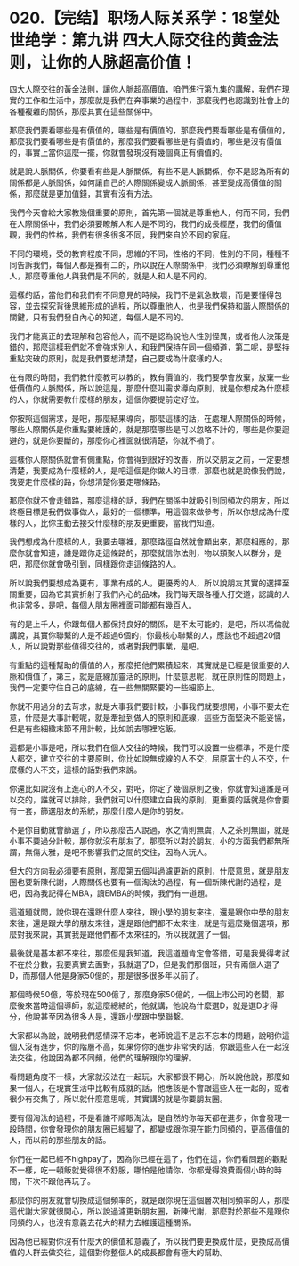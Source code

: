 # 020.【完结】职场人际关系学：18堂处世绝学：第九讲  四大人际交往的黄金法则，让你的人脉超高价值！

四大人際交往的黃金法則，讓你人脈超高價值，咱們進行第九集的講解，我們在現實的工作和生活中，那麼就是我們在奔事業的過程中，那麼我們也認識到社會上的各種複雜的關係，那麼其實在這些關係中。

那麼我們要看哪些是有價值的，哪些是有價值的，那麼我們要看哪些是有價值的，那麼我們要看哪些是有價值的，那麼我們要看哪些是有價值的，哪些是沒有價值的，事實上當你這麼一擺，你就會發現沒有幾個真正有價值的。

就是說人脈關係，你要看有些是人脈關係，有些不是人脈關係，你不是認為所有的關係都是人脈關係，如何讓自己的人際關係變成人脈關係，甚至變成高價值的關係，那麼就是更加值錢，其實有沒有方法。

我們今天會給大家教幾個重要的原則，首先第一個就是尊重他人，何而不同，我們在人際關係中，我們必須要瞭解人和人是不同的，我們的成長經歷，我們的價值觀，我們的性格，我們有很多很多不同，我們來自於不同的家庭。

不同的環境，受的教育程度不同，思維的不同，性格的不同，性別的不同，種種不同告訴我們，每個人都是獨有二的，所以說在人際關係中，我們必須瞭解到尊重他人，那麼尊重他人與我們是不同的，就是人和人是不同的。

這樣的話，當他們和我們有不同意見的時候，我們不是氣急敗壞，而是要懂得包容，並去探究背後思維形成的過程，所以尊重他人，也是我們保持和諧人際關係的關鍵，只有我們發自內心的知道，每個人是不同的。

我們才能真正的去理解和包容他人，而不是認為說他人性別怪異，或者他人決策是錯的，那麼這樣我們就不會強求別人，和我們保持在同一個頻道，第二呢，是堅持重點突破的原則，就是我們要想清楚，自己要成為什麼樣的人。

在有限的時間，我們教什麼教可以教的，教有價值的，我們要學會放棄，放棄一些低價值的人脈關係，所以說這是，那麼什麼叫需求導向原則，就是你想成為什麼樣的人，你就需要教什麼樣的朋友，這個你要提前定好位。

你按照這個需求，是吧，那麼結果導向，那麼這樣的話，在處理人際關係的時候，哪些人際關係是你重點要維護的，就是那麼哪些是可以忽略不計的，哪些是你要迴避的，就是你要斷的，那麼你心裡面就很清楚，你就不禍了。

這樣你人際關係就會有側重點，你會得到很好的改善，所以交朋友之前，一定要想清楚，我要成為什麼樣的人，是吧這個是你做人的目標，那麼也就是說像我們說，我要走什麼樣的路，你想清楚你要走哪條路。

那麼你就不會走錯路，那麼這樣的話，我們在關係中就吸引到同頻次的朋友，所以終極目標是我們做事做人，最好的一個標準，用這個來做參考，所以你想成為什麼樣的人，比你主動去接交什麼樣的朋友更重要，當我們知道。

我們想成為什麼樣的人，我要去哪裡，那麼路徑自然就會顯出來，那麼相應的，那麼你就會知道，誰是跟你走這條路的，那麼就信你法則，物以類聚人以群分，是吧，那麼你就會吸引到，同樣跟你走這條路的人。

所以說我們要想成為更有，事業有成的人，更優秀的人，所以說朋友其實的選擇至關重要，因為它其實折射了我們內心的品味，我們每天跟各種人打交道，認識的人也非常多，是吧，每個人朋友圈裡面可能都有幾百人。

有的是上千人，你跟每個人都保持良好的關係，是不太可能的，是吧，所以馮倫就講說，其實你聯繫的人是不超過6個的，你最核心聯繫的人，應該也不超過20個人，所以說對那些值得交往的，或者對我們事業，是吧。

有重點的這種幫助的價值的人，那麼把他們累積起來，其實就是已經是很重要的人脈和價值了，第三，就是底線加靈活的原則，什麼意思呢，就在原則性的問題上，我們一定要守住自己的底線，在一些無關緊要的一些細節上。

你就不用過分的去苛求，就是大事我們要計較，小事我們就要想開，小事不要太在意，什麼是大事計較呢，就是牽扯到做人的原則和底線，這些方面堅決不能妥協，但是有些細緻末節不用計較，比如說去哪裡吃飯。

這都是小事是吧，所以我們在個人交往的時候，我們可以設置一些標準，不是什麼人都交，建立交往的主要原則，你比如說無成線的人不交，屈原富士的人不交，什麼樣的人不交，這樣的話對我們來說。

你還比如說沒有上進心的人不交，對吧，你定了幾個原則之後，你就會知道誰是可以交的，誰就可以排除，我們就可以什麼建立自我的原則，更重要的話就是你會要有一套，篩選朋友的系統，那麼什麼人是你的朋友。

不是你自動就會篩選了，所以那麼古人說過，水之情則無虞，人之茶則無圖，就是小事不要過分計較，那你就沒有朋友了，那麼所以對於朋友，小的方面我們都無所謂，無傷大雅，是吧不影響我們之間的交往，因為人玩人。

但大的方向我必須要有原則，那麼第五個叫過濾更新的原則，什麼意思，就是朋友圈也要新陳代謝，人際關係也要有一個淘汰的過程，有一個新陳代謝的過程，是吧，因為我記得在MBA，讀EMBA的時候，我們有一道題。

這道題就問，說你現在還跟什麼人來往，跟小學的朋友來往，還是跟你中學的朋友來往，還是跟大學的朋友來往，還是跟他們都不太來往，就是有這麼幾個選項，那麼對我來說，其實我是跟他們都不太來往的，所以我就選了一個。

最後就是基本都不來往，那麼但是我知道，我這道題肯定會答錯，可是我覺得考試不在於分數，我要真實去面對，我就選了D，但是我們那個班，只有兩個人選了D，而那個人他是身家50億的，那是很多很多年以前了。

那個時候50億，等於現在500億了，那麼身家50億的，一個上市公司的老闆，那麼後來當時這個導師，就這麼總結的，他就講，他說為什麼選D，就是選D才得分，他說甚至因為很多人是，還跟小學跟中學聯繫。

大家都以為說，說明我們感情深不忘本，老師說這不是忘不忘本的問題，說明你這個人沒有進步，你的階層不高，如果你你的進步非常快的話，你跟這些人在一起沒法交往，他說因為都不同頻，他們的理解跟你的理解。

看問題角度不一樣，大家就沒法在一起玩，大家都很不開心，所以說他說，那麼如果一個人，在現實生活中比較有成就的話，他應該是不會跟這些人在一起的，或者很少有交集了，所以就什麼意思呢，其實講的就是你要朋友圈。

要有個淘汰的過程，不是看誰不順眼淘汰，是自然的你每天都在進步，你會發現一段時間，你會發現你的朋友圈已經變了，都變成跟你現在能力同頻的，更高價值的人，而以前的那些朋友的話。

你們在一起已經不highpay了，因為你已經在這了，他們在這，你們看問題的觀點不一樣，吃一頓飯就覺得很不舒服，哪怕是他請你，你都覺得浪費兩個小時的時間，下次不跟他再玩了。

那麼你的朋友就會切換成這個頻率的，就是跟你現在這個層次相同頻率的人，那麼這代謝大家就很開心，所以說過濾更新朋友圈，新陳代謝，那麼對於那些不是跟你同頻的人，也沒有意義去花大的精力去維護這種關係。

因為他已經對你沒有什麼大的價值和意義了，所以我們要更換成什麼，更換成高價值的人群去做交往，這個對你整個人的成長都會有極大的幫助。